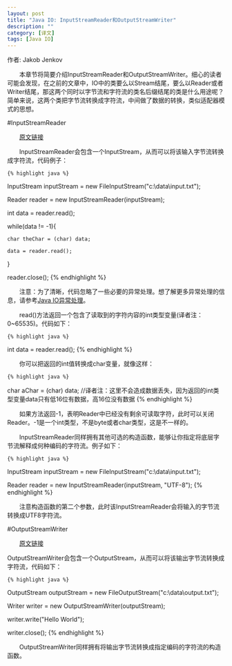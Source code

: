 ```yaml
---
layout: post
title: "Java IO: InputStreamReader和OutputStreamWriter"
description: ""
category: [译文]
tags: [Java IO]
---
```

<link rel="stylesheet" href="{{ site.baseurl }}/css/pygments.css">

作者: Jakob Jenkov

　　本章节将简要介绍InputStreamReader和OutputStreamWriter。细心的读者可能会发现，在之前的文章中，IO中的类要么以Stream结尾，要么以Reader或者Writer结尾，那这两个同时以字节流和字符流的类名后缀结尾的类是什么用途呢？简单来说，这两个类把字节流转换成字符流，中间做了数据的转换，类似适配器模式的思想。

#InputStreamReader

　　[原文链接](http://tutorials.jenkov.com/java-io/inputstreamreader.html)

　　InputStreamReader会包含一个InputStream，从而可以将该输入字节流转换成字符流，代码例子：

    {% highlight java %} 
InputStream inputStream = new FileInputStream("c:\\data\\input.txt");

Reader reader = new InputStreamReader(inputStream);

int data = reader.read();

while(data != -1){

    char theChar = (char) data;

    data = reader.read();

}

reader.close();
    {% endhighlight %}
	
<!-- more -->
	
　　注意：为了清晰，代码忽略了一些必要的异常处理。想了解更多异常处理的信息，请参考[Java IO异常处理](http://leesir.github.io/2015/10/java-io-exception/)。

　　read()方法返回一个包含了读取到的字符内容的int类型变量(译者注：0~65535)。代码如下：

    {% highlight java %} 
int data = reader.read();
    {% endhighlight %}
	
　　你可以把返回的int值转换成char变量，就像这样：

    {% highlight java %} 
char aChar = (char) data; //译者注：这里不会造成数据丢失，因为返回的int类型变量data只有低16位有数据，高16位没有数据
    {% endhighlight %}
	
　　如果方法返回-1，表明Reader中已经没有剩余可读取字符，此时可以关闭Reader。-1是一个int类型，不是byte或者char类型，这是不一样的。

　　InputStreamReader同样拥有其他可选的构造函数，能够让你指定将底层字节流解释成何种编码的字符流。例子如下：

    {% highlight java %} 
InputStream inputStream = new FileInputStream("c:\\data\\input.txt");

Reader reader = new InputStreamReader(inputStream, "UTF-8");
    {% endhighlight %}
	
　　注意构造函数的第二个参数，此时该InputStreamReader会将输入的字节流转换成UTF8字符流。
	
#OutputStreamWriter

　　[原文链接](http://tutorials.jenkov.com/java-io/outputstreamwriter.html)
	
OutputStreamWriter会包含一个OutputStream，从而可以将该输出字节流转换成字符流，代码如下：

    {% highlight java %} 
OutputStream outputStream = new FileOutputStream("c:\\data\\output.txt");

Writer writer = new OutputStreamWriter(outputStream);

writer.write("Hello World");

writer.close();
    {% endhighlight %}
	
　　OutputStreamWriter同样拥有将输出字节流转换成指定编码的字符流的构造函数。